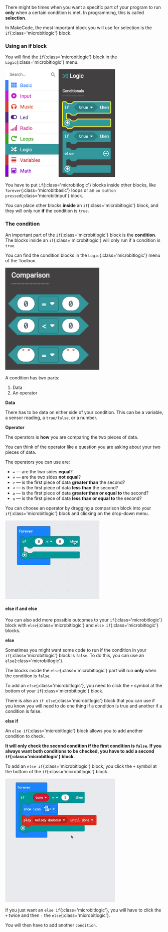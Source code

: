 There might be times when you want a specific part of your program to run **only** when a certain condition is met. In programming, this is called **selection**.

In MakeCode, the most important block you will use for selection is the `if`{:class='microbitlogic'} block.

### Using an if block

You will find the `if`{:class='microbitlogic'} block in the `Logic`{:class='microbitlogic'} menu.

<img src="images/if-block-location.png" alt="The Logic menu with the `if` block highlighted." width="350"/>

You have to put `if`{:class='microbitlogic'} blocks inside other blocks, like `forever`{:class='microbitbasic'} loops or an `on button pressed`{:class='microbitinput'} block.

You can place other blocks **inside** an `if`{:class='microbitlogic'} block, and they will only run **if** the condition is `true`.

### The condition

An important part of the `if`{:class='microbitlogic'} block is the **condition**. The blocks inside an `if`{:class='microbitlogic'} will only run if a condition is `true`.

You can find the condition blocks in the `Logic`{:class='microbitlogic'} menu of the Toolbox.

<img src="images/comparison-blocks.png" alt="The Comparison section of the Logic menu, with three blocks showing: 0 = 0, 0 > 0, and a string comparison block." width="300"/>

A condition has two parts:

1. Data
2. An operator

**Data**

There has to be data on either side of your condition. This can be a variable, a sensor reading, a `true/false`, or a number.

**Operator**

The operators is **how** you are comparing the two pieces of data.

You can think of the operator like a question you are asking about your two pieces of data.

The operators you can use are:

- `=` — are the two sides **equal**?
- `≠` — are the two sides **not equal**?
- `>` — is the first piece of data **greater than** the second?
- `<` — is the first piece of data **less than** the second?
- `≥` — is the first piece of data **greater than or equal to** the second?
- `≤` — is the first piece of data **less than or equal to** the second?

You can choose an operator by dragging a comparison block into your `if`{:class='microbitlogic'} block and clicking on the drop-down menu.

<img src="images/changing-operator.gif" alt="A demonstration of using the drop-down menu on a comparison block to change the operator." width="300"/>

#### else if and else

You can also add more possible outcomes to your `if`{:class='microbitlogic'} block with `else`{:class='microbitlogic'} and `else if`{:class='microbitlogic'} blocks.

**else**

Sometimes you might want some code to run if the condition in your `if`{:class='microbitlogic'} block is `false`. To do this, you can use an `else`{:class='microbitlogic'}.

The blocks inside the `else`{:class='microbitlogic'} part will run **only** when the condition is `false`.

To add an `else`{:class='microbitlogic'}, you need to click the `+` symbol at the bottom of your `if`{:class='microbitlogic'} block.

There is also an `if else`{:class='microbitlogic'} block that you can use if you know you will need to do one thing if a condition is true and another if a condition is false.

**else if**

An `else if`{:class='microbitlogic'} block allows you to add another condition to check.

**It will only check the second condition if the first condition is `false`. If you always want both conditions to be checked, you have to add a second `if`{:class='microbitlogic'} block.**

To add an `else if`{:class='microbitlogic'} block, you click the `+` symbol at the bottom of the `if`{:class='microbitlogic'} block.

<img src="images/elseif-blocks.gif" alt="An animation showing the + symbol being used to add three 'else if' sections. Finally, the 'else' is removed from the end by clicking the '-' symbol next to it." width="350"/>

If you just want an `else if`{:class='microbitlogic'}, you will have to click the `+` twice and then `-` the `else`{:class='microbitlogic'}.

You will then have to add another `condition`.
